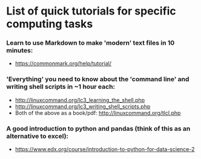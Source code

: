 # List of quick tutorials for specific computing tasks

### Learn to use Markdown to make 'modern' text files in 10 minutes:
- https://commonmark.org/help/tutorial/

### 'Everything' you need to know about the 'command line' and writing shell scripts in ~1 hour each:
- http://linuxcommand.org/lc3_learning_the_shell.php
- http://linuxcommand.org/lc3_writing_shell_scripts.php
- Both of the above as a book/pdf: http://linuxcommand.org/tlcl.php

### A good introduction to python and pandas (think of this as an alternative to excel):
- https://www.edx.org/course/introduction-to-python-for-data-science-2
